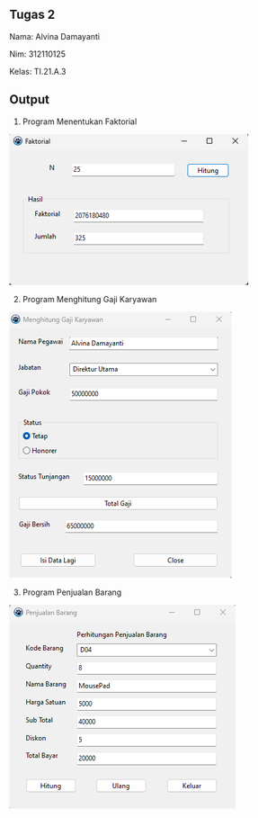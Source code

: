 ## Tugas 2

Nama: Alvina Damayanti

Nim: 312110125

Kelas: TI.21.A.3

## Output

1. Program Menentukan Faktorial

![img1](img/ProgramMenentukanFaktorial.png)

2. Program Menghitung Gaji Karyawan

![img2](img/MenghitungGajiKaryawan.png)

3. Program Penjualan Barang

![img1](img/ProgramPenjualanBarang.png)